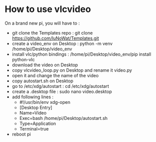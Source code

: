 # How to use vlcvideo

On a brand new pi, you will have to :
- git clone the Templates repo : git clone https://github.com/IuNoWat/Templates.git
- create a video_env on Desktop : python -m venv /home/pi/Desktop/video_env
- install vlc/python bindings : /home/pi/Desktop/video_env/pip install python-vlc
- download the video on Desktop
- copy vlcvideo_loop.py on Desktop and rename it video.py
- open it and change the name of the video
- copy autostart.sh on Desktop
- go to /etc/xdg/autostart : cd /etc/xdg/autostart
- create a .desktop file : sudo nano video.desktop
- add following lines :
    - #!/usr/bin/env xdg-open
    - [Desktop Entry]
    - Name=Video
    - Exec=bash /home/pi/Desktop/autostart.sh
    - Type=Application
    - Terminal=true
- reboot pi


